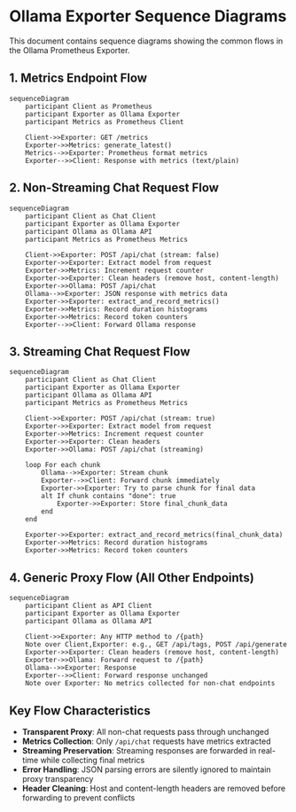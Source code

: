 # Ollama Exporter Sequence Diagrams

This document contains sequence diagrams showing the common flows in the Ollama Prometheus Exporter.

## 1. Metrics Endpoint Flow

```mermaid
sequenceDiagram
    participant Client as Prometheus
    participant Exporter as Ollama Exporter
    participant Metrics as Prometheus Client

    Client->>Exporter: GET /metrics
    Exporter->>Metrics: generate_latest()
    Metrics-->>Exporter: Prometheus format metrics
    Exporter-->>Client: Response with metrics (text/plain)
```

## 2. Non-Streaming Chat Request Flow

```mermaid
sequenceDiagram
    participant Client as Chat Client
    participant Exporter as Ollama Exporter
    participant Ollama as Ollama API
    participant Metrics as Prometheus Metrics

    Client->>Exporter: POST /api/chat (stream: false)
    Exporter->>Exporter: Extract model from request
    Exporter->>Metrics: Increment request counter
    Exporter->>Exporter: Clean headers (remove host, content-length)
    Exporter->>Ollama: POST /api/chat
    Ollama-->>Exporter: JSON response with metrics data
    Exporter->>Exporter: extract_and_record_metrics()
    Exporter->>Metrics: Record duration histograms
    Exporter->>Metrics: Record token counters
    Exporter-->>Client: Forward Ollama response
```

## 3. Streaming Chat Request Flow

```mermaid
sequenceDiagram
    participant Client as Chat Client
    participant Exporter as Ollama Exporter
    participant Ollama as Ollama API
    participant Metrics as Prometheus Metrics

    Client->>Exporter: POST /api/chat (stream: true)
    Exporter->>Exporter: Extract model from request
    Exporter->>Metrics: Increment request counter
    Exporter->>Exporter: Clean headers
    Exporter->>Ollama: POST /api/chat (streaming)

    loop For each chunk
        Ollama-->>Exporter: Stream chunk
        Exporter-->>Client: Forward chunk immediately
        Exporter->>Exporter: Try to parse chunk for final data
        alt If chunk contains "done": true
            Exporter->>Exporter: Store final_chunk_data
        end
    end

    Exporter->>Exporter: extract_and_record_metrics(final_chunk_data)
    Exporter->>Metrics: Record duration histograms
    Exporter->>Metrics: Record token counters
```

## 4. Generic Proxy Flow (All Other Endpoints)

```mermaid
sequenceDiagram
    participant Client as API Client
    participant Exporter as Ollama Exporter
    participant Ollama as Ollama API

    Client->>Exporter: Any HTTP method to /{path}
    Note over Client,Exporter: e.g., GET /api/tags, POST /api/generate
    Exporter->>Exporter: Clean headers (remove host, content-length)
    Exporter->>Ollama: Forward request to /{path}
    Ollama-->>Exporter: Response
    Exporter-->>Client: Forward response unchanged
    Note over Exporter: No metrics collected for non-chat endpoints
```

## Key Flow Characteristics

- **Transparent Proxy**: All non-chat requests pass through unchanged
- **Metrics Collection**: Only `/api/chat` requests have metrics extracted
- **Streaming Preservation**: Streaming responses are forwarded in real-time while collecting final metrics
- **Error Handling**: JSON parsing errors are silently ignored to maintain proxy transparency
- **Header Cleaning**: Host and content-length headers are removed before forwarding to prevent conflicts